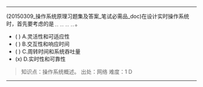 ---
(20150309_操作系统原理习题集及答案_笔试必需品_doc)在设计实时操作系统时，首先要考虑的是﹎﹎﹎﹎。
- ( ) A.灵活性和可适应性 
- ( ) B.交互性和响应时间 
- ( ) C.周转时间和系统吞吐量 
- (x) D.实时性和可靠性

> 知识点：操作系统概述。
> 出处：网络
> 难度：1
> D

---